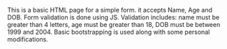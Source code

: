 This is a basic HTML page for a simple form. it accepts Name, Age and DOB. Form validation is done using JS.
Validation includes: name must be greater than 4 letters, age must be greater than 18, DOB must be between 1999 and 2004.
Basic bootstrapping is used along with some personal modifications.
